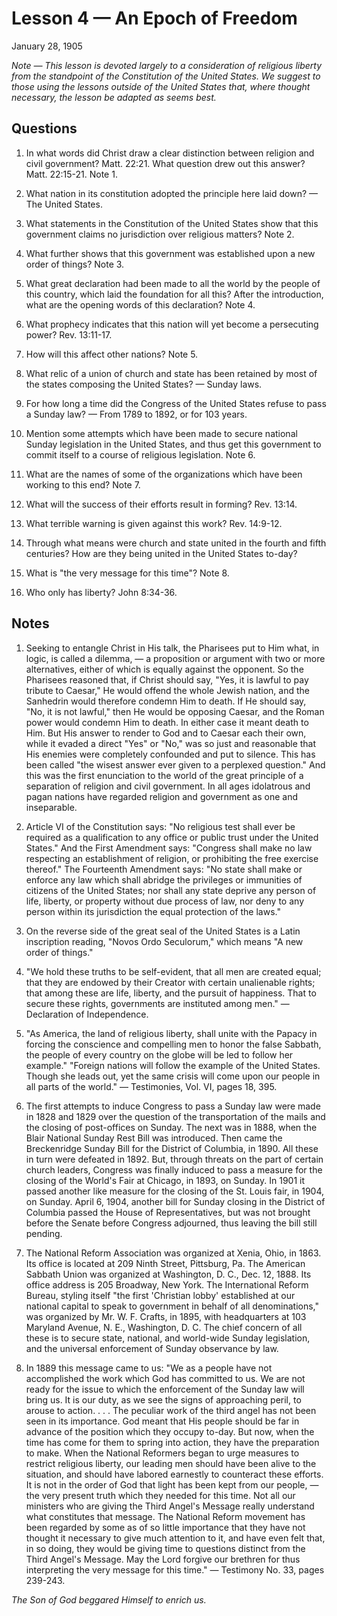 # Lesson 4 — An Epoch of Freedom
January 28, 1905

*Note — This lesson is devoted largely to a consideration of religious liberty from the standpoint of the Constitution of the United States. We suggest to those using the lessons outside of the United States that, where thought necessary, the lesson be adapted as seems best.*

## Questions

1. In what words did Christ draw a clear distinction between religion and civil government? Matt. 22:21. What question drew out this answer? Matt. 22:15-21. Note 1.

2. What nation in its constitution adopted the principle here laid down? — The United States.

3. What statements in the Constitution of the United States show that this government claims no jurisdiction over religious matters? Note 2.

4. What further shows that this government was established upon a new order of things? Note 3.

5. What great declaration had been made to all the world by the people of this country, which laid the foundation for all this? After the introduction, what are the opening words of this declaration? Note 4.

6. What prophecy indicates that this nation will yet become a persecuting power? Rev. 13:11-17.

7. How will this affect other nations? Note 5.

8. What relic of a union of church and state has been retained by most of the states composing the United States? — Sunday laws.

9. For how long a time did the Congress of the United States refuse to pass a Sunday law? — From 1789 to 1892, or for 103 years.

10. Mention some attempts which have been made to secure national Sunday legislation in the United States, and thus get this government to commit itself to a course of religious legislation. Note 6.

11. What are the names of some of the organizations which have been working to this end? Note 7.

12. What will the success of their efforts result in forming? Rev. 13:14.

13. What terrible warning is given against this work? Rev. 14:9-12.

14. Through what means were church and state united in the fourth and fifth centuries? How are they being united in the United States to-day?

15. What is "the very message for this time"? Note 8.

16. Who only has liberty? John 8:34-36.

## Notes

1. Seeking to entangle Christ in His talk, the Pharisees put to Him what, in logic, is called a dilemma, — a proposition or argument with two or more alternatives, either of which is equally against the opponent. So the Pharisees reasoned that, if Christ should say, "Yes, it is lawful to pay tribute to Caesar," He would offend the whole Jewish nation, and the Sanhedrin would therefore condemn Him to death. If He should say, "No, it is not lawful," then He would be opposing Caesar, and the Roman power would condemn Him to death. In either case it meant death to Him. But His answer to render to God and to Caesar each their own, while it evaded a direct "Yes" or "No," was so just and reasonable that His enemies were completely confounded and put to silence. This has been called "the wisest answer ever given to a perplexed question." And this was the first enunciation to the world of the great principle of a separation of religion and civil government. In all ages idolatrous and pagan nations have regarded religion and government as one and inseparable.

2. Article VI of the Constitution says: "No religious test shall ever be required as a qualification to any office or public trust under the United States." And the First Amendment says: "Congress shall make no law respecting an establishment of religion, or prohibiting the free exercise thereof." The Fourteenth Amendment says: "No state shall make or enforce any law which shall abridge the privileges or immunities of citizens of the United States; nor shall any state deprive any person of life, liberty, or property without due process of law, nor deny to any person within its jurisdiction the equal protection of the laws."

3. On the reverse side of the great seal of the United States is a Latin inscription reading, "Novos Ordo Seculorum," which means "A new order of things."

4. "We hold these truths to be self-evident, that all men are created equal; that they are endowed by their Creator with certain unalienable rights; that among these are life, liberty, and the pursuit of happiness. That to secure these rights, governments are instituted among men." — Declaration of Independence.

5. "As America, the land of religious liberty, shall unite with the Papacy in forcing the conscience and compelling men to honor the false Sabbath, the people of every country on the globe will be led to follow her example." "Foreign nations will follow the example of the United States. Though she leads out, yet the same crisis will come upon our people in all parts of the world." — Testimonies, Vol. VI, pages 18, 395.

6. The first attempts to induce Congress to pass a Sunday law were made in 1828 and 1829 over the question of the transportation of the mails and the closing of post-offices on Sunday. The next was in 1888, when the Blair National Sunday Rest Bill was introduced. Then came the Breckenridge Sunday Bill for the District of Columbia, in 1890. All these in turn were defeated in 1892. But, through threats on the part of certain church leaders, Congress was finally induced to pass a measure for the closing of the World's Fair at Chicago, in 1893, on Sunday. In 1901 it passed another like measure for the closing of the St. Louis fair, in 1904, on Sunday. April 6, 1904, another bill for Sunday closing in the District of Columbia passed the House of Representatives, but was not brought before the Senate before Congress adjourned, thus leaving the bill still pending.

7. The National Reform Association was organized at Xenia, Ohio, in 1863. Its office is located at 209 Ninth Street, Pittsburg, Pa. The American Sabbath Union was organized at Washington, D. C., Dec. 12, 1888. Its office address is 205 Broadway, New York. The International Reform Bureau, styling itself "the first 'Christian lobby' established at our national capital to speak to government in behalf of all denominations," was organized by Mr. W. F. Crafts, in 1895, with headquarters at 103 Maryland Avenue, N. E., Washington, D. C. The chief concern of all these is to secure state, national, and world-wide Sunday legislation, and the universal enforcement of Sunday observance by law.

8. In 1889 this message came to us: "We as a people have not accomplished the work which God has committed to us. We are not ready for the issue to which the enforcement of the Sunday law will bring us. It is our duty, as we see the signs of approaching peril, to arouse to action. . . . The peculiar work of the third angel has not been seen in its importance. God meant that His people should be far in advance of the position which they occupy to-day. But now, when the time has come for them to spring into action, they have the preparation to make. When the National Reformers began to urge measures to restrict religious liberty, our leading men should have been alive to the situation, and should have labored earnestly to counteract these efforts. It is not in the order of God that light has been kept from our people, — the very present truth which they needed for this time. Not all our ministers who are giving the Third Angel's Message really understand what constitutes that message. The National Reform movement has been regarded by some as of so little importance that they have not thought it necessary to give much attention to it, and have even felt that, in so doing, they would be giving time to questions distinct from the Third Angel's Message. May the Lord forgive our brethren for thus interpreting the very message for this time." — Testimony No. 33, pages 239-243.

*The Son of God beggared Himself to enrich us.*